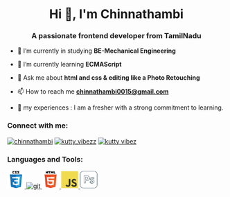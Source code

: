 <h1 align="center">Hi 👋, I'm Chinnathambi</h1>
<h3 align="center">A passionate frontend developer from TamilNadu</h3>

- 🔭 I’m currently in studying **BE-Mechanical Engineering**

- 🌱 I’m currently learning **ECMAScript**

- 💬 Ask me about **html and css & editing like a Photo Retouching**

- 📫 How to reach me **chinnathambi0015@gmail.com**

- 📄 my experiences : I am a fresher with a strong commitment to learning.

<h3 align="left">Connect with me:</h3>
<p align="left">
<a href="https://linkedin.com/in/chinnathambi" target="blank"><img align="center" src="https://raw.githubusercontent.com/rahuldkjain/github-profile-readme-generator/master/src/images/icons/Social/linked-in-alt.svg" alt="chinnathambi" height="30" width="40" /></a>
<a href="https://instagram.com/kutty_vibezz" target="blank"><img align="center" src="https://raw.githubusercontent.com/rahuldkjain/github-profile-readme-generator/master/src/images/icons/Social/instagram.svg" alt="kutty_vibezz" height="30" width="40" /></a>
<a href="https://www.youtube.com/c/kutty vibez" target="blank"><img align="center" src="https://raw.githubusercontent.com/rahuldkjain/github-profile-readme-generator/master/src/images/icons/Social/youtube.svg" alt="kutty vibez" height="30" width="40" /></a>
</p>

<h3 align="left">Languages and Tools:</h3>
<p align="left"> <a href="https://www.w3schools.com/css/" target="_blank" rel="noreferrer"> <img src="https://raw.githubusercontent.com/devicons/devicon/master/icons/css3/css3-original-wordmark.svg" alt="css3" width="40" height="40"/> </a> <a href="https://git-scm.com/" target="_blank" rel="noreferrer"> <img src="https://www.vectorlogo.zone/logos/git-scm/git-scm-icon.svg" alt="git" width="40" height="40"/> </a> <a href="https://www.w3.org/html/" target="_blank" rel="noreferrer"> <img src="https://raw.githubusercontent.com/devicons/devicon/master/icons/html5/html5-original-wordmark.svg" alt="html5" width="40" height="40"/> </a> <a href="https://developer.mozilla.org/en-US/docs/Web/JavaScript" target="_blank" rel="noreferrer"> <img src="https://raw.githubusercontent.com/devicons/devicon/master/icons/javascript/javascript-original.svg" alt="javascript" width="40" height="40"/> </a> <a href="https://www.photoshop.com/en" target="_blank" rel="noreferrer"> <img src="https://raw.githubusercontent.com/devicons/devicon/master/icons/photoshop/photoshop-line.svg" alt="photoshop" width="40" height="40"/> </a> </p>

